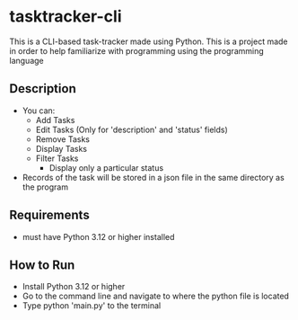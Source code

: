# tasktracker-cli
This is a CLI-based task-tracker made using Python. This is a project made in order to help familiarize with programming using the programming language

## Description
- You can:
    - Add Tasks
    - Edit Tasks (Only for 'description' and 'status' fields)
    - Remove Tasks 
    - Display Tasks
    - Filter Tasks
        - Display only a particular status
- Records of the task will be stored in a json file in the same directory as the program

## Requirements
- must have Python 3.12 or higher installed

## How to Run
- Install Python 3.12 or higher
- Go to the command line and navigate to where the python file is located
- Type python 'main.py' to the terminal